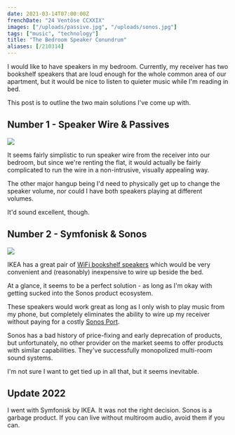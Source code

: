 ```yaml
---
date: 2021-03-14T07:00:00Z
frenchDate: "24 Ventôse CCXXIX"
images: ["/uploads/passive.jpg", "/uploads/sonos.jpg"]
tags: ["music", "technology"]
title: "The Bedroom Speaker Conundrum"
aliases: [/210314]
---
```


I would like to have speakers in my bedroom. Currently, my receiver has two bookshelf speakers that are loud enough for the whole common area of our apartment, but it would be nice to listen to quieter music while I'm reading in bed.

This post is to outline the two main solutions I've come up with.

## Number 1 - Speaker Wire & Passives

![](/uploads/passive.jpg)

It seems fairly simplistic to run speaker wire from the receiver into our bedroom, but since we're renting the flat, it would actually be fairly complicated to run the wire in a non-intrusive, visually appealing way.

The other major hangup being I'd need to physically get up to change the speaker volume, nor could I have both speakers playing at different volumes.

It'd sound excellent, though.

## Number 2 - Symfonisk & Sonos

![](/uploads/sonos.jpg)

IKEA has a great pair of [WiFi bookshelf speakers](https://www.ikea.com/ca/en/p/symfonisk-wifi-bookshelf-speaker-black-00357561/) which would be very convenient and (reasonably) inexpensive to wire up beside the bed.

At a glance, it seems to be a perfect solution - as long as I'm okay with getting sucked into the Sonos product ecosystem.

These speakers would work great as long as I only wish to play music from my phone, but completely eliminates the ability to wire up my receiver without paying for a costly [Sonos Port](https://www.sonos.com/en-ca/shop/port.html).

Sonos has a bad history of price-fixing and early deprecation of products, but unfortunately, no other provider on the market seems to offer products with similar capabilities. They've successfully monopolized multi-room sound systems.

I'm not sure I want to get tied up in all that, but it seems inevitable.

## Update 2022

I went with Symfonisk by IKEA. It was not the right decision. Sonos is a garbage product. If you can live without multiroom audio, avoid them if you can.